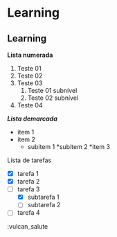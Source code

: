 # Learning
## Learning

**Lista numerada**
1. Teste 01
2. Teste 02
0. Teste 03
   1. Teste 01 subnível
   1. Teste 02 subnível
0. Teste 04

__*Lista demarcada*__
* item 1
* item 2
   * subitem 1
   *subitem 2
*item 3

Lista de tarefas
 - [x] tarefa 1
 - [x] tarefa 2
 - [ ] tarefa 3
    - [x] subtarefa 1
    - [ ] subtarefa 2
 - [ ] tarefa 4
 
 :vulcan_salute
